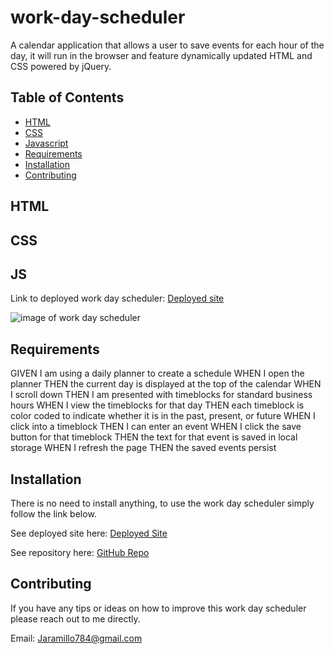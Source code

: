 # work-day-scheduler
A calendar application that allows a user to save events for each hour of the day, it will run in the browser and feature dynamically updated HTML and CSS powered by jQuery.

## Table of Contents

* [HTML](#HTML)
* [CSS](#CSS)
* [Javascript](#JS)
* [Requirements](#Requirements)
* [Installation](#Installation)
* [Contributing](#Contributing)

## HTML


## CSS



## JS 


Link to deployed work day scheduler: [Deployed site]()

![image of work day scheduler]()

## Requirements
GIVEN I am using a daily planner to create a schedule
WHEN I open the planner
THEN the current day is displayed at the top of the calendar
WHEN I scroll down
THEN I am presented with timeblocks for standard business hours
WHEN I view the timeblocks for that day
THEN each timeblock is color coded to indicate whether it is in the past, present, or future
WHEN I click into a timeblock
THEN I can enter an event
WHEN I click the save button for that timeblock
THEN the text for that event is saved in local storage
WHEN I refresh the page
THEN the saved events persist

## Installation

There is no need to install anything, to use the work day scheduler simply follow the link below. 

See deployed site here: [Deployed Site]()


See repository here: [GitHub Repo]()

## Contributing

If you have any tips or ideas on how to improve this work day scheduler please reach out to me directly. 

Email: Jaramillo784@gmail.com
